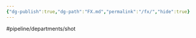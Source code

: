 ```yaml
---
{"dg-publish":true,"dg-path":"FX.md","permalink":"/fx/","hide":true}
---
```


#pipeline/departments/shot
